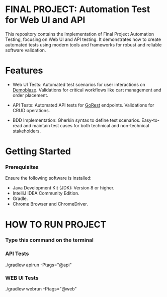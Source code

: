 # FINAL PROJECT: Automation Test for Web UI and API

This repository contains the Implementation of Final Project Automation Testing, focusing on Web UI and API testing. It demonstrates how to create automated tests using modern tools and frameworks for robust and reliable software validation.

# Features

- Web UI Tests:
Automated test scenarios for user interactions on [Demoblaze](#Demoblaze).
Validations for critical workflows like cart management and order placement.

- API Tests:
Automated API tests for [GoRest](#GoRest) endpoints.
Validations for CRUD operations.

- BDD Implementation:
Gherkin syntax to define test scenarios.
Easy-to-read and maintain test cases for both technical and non-technical stakeholders.

# Getting Started

### Prerequisites
Ensure the following software is installed:

- Java Development Kit (JDK): Version 8 or higher.
- IntelliJ IDEA Community Edition.
- Gradle.
- Chrome Browser and ChromeDriver.

# HOW TO RUN PROJECT
### Type this command on the terminal
### API Tests
./gradlew apirun -Ptags="@api"

### WEB UI Tests
./gradlew webrun -Ptags="@web"

